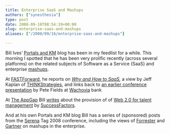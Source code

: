 ```yaml
---
title: Enterprise SaaS and Mashups
authors: ["synesthesia"]
type: post
date: 2008-09-16T08:54:19+00:00
slug: enterprise-saas-and-mashups 
aliases: ["/2008/09/16/enterprise-saas-and-mashups"]

---
```

Bill Ives’ [Portals and KM][1] blog has been in my feedlist for a while. This morning I spotted that he has been very prolific recently (across several platforms) on the related subjects of Software as a Service (SaaS) and enterprise [mashups][2].

At [FASTForward][3], he reports on <cite><a href="https://www.fastforwardblog.com/2008/09/10/why-and-how-to-saas-â€“-jeff-kaplan-at-serena-tag/">Why and How to SaaS</a>, </cite>a view by Jeff Kaplan of [THINKStrategies][4], and links back to [an earlier conference presentation][5] by Pete Fields at [Wachovia][6] bank

At [The AppGap][7] Bill [writes][8] about the provision of of [Web 2.0 for talent management][8] by [SuccessFactors][9].

And at his own Portals and KM blog Bill has a series of (sponsored) posts from the [Serena][10] Tag 2008 conference, including the views of [Forrester][11] and [Gartner][12] on mashups in the enterprise.

 [1]: https://billives.typepad.com/portals_and_km/
 [2]: https://en.wikipedia.org/wiki/Mashup_(web_application_hybrid)
 [3]: https://www.fastforwardblog.com/
 [4]: https://www.thinkstrategies.com/
 [5]: https://www.fastforwardblog.com/2008/06/11/enterprise-20-conference-notes-%E2%80%93-pete-fields-of-wachovia-on-what-impresses-senior-executives-on-enterprise-20-and-what-doesn%E2%80%99t-make-much-impact/
 [6]: https://www.wachovia.com/
 [7]: https://www.theappgap.com/
 [8]: https://www.theappgap.com/successfactors-bringing-web-20-to-talent-management.html
 [9]: https://www.successfactors.com/
 [10]: https://www.serena.com/
 [11]: https://billives.typepad.com/portals_and_km/2008/09/blogging-sere-2.html
 [12]: https://billives.typepad.com/portals_and_km/2008/09/blogging-sere-3.html